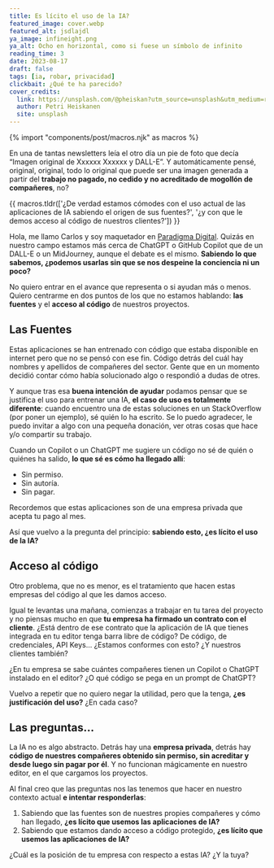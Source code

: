 ```yaml
---
title: Es lícito el uso de la IA?
featured_image: cover.webp
featured_alt: jsdlajdl
ya_image: infineight.png
ya_alt: Ocho en horizontal, como si fuese un símbolo de infinito
reading_time: 3
date: 2023-08-17
draft: false
tags: [ia, robar, privacidad]
clickbait: ¿Qué te ha parecido?
cover_credits:
  link: https://unsplash.com/@pheiskan?utm_source=unsplash&utm_medium=referral&utm_content=creditCopyText
  author: Petri Heiskanen
  site: unsplash
---
```

{% import "components/post/macros.njk" as macros %}

En una de tantas newsletters leía el otro día un pie de foto que decía “Imagen original de Xxxxxx Xxxxxx y DALL-E”. Y automáticamente pensé, original, original, todo lo original que puede ser una imagen generada a partir del **trabajo no pagado, no cedido y no acreditado de mogollón de compañeres**, no?

{{ macros.tldr(['¿De verdad estamos cómodes con el uso actual de las aplicaciones de IA sabiendo el origen de sus fuentes?', '¿y con que le demos acceso al código de nuestros clientes?']) }}

Hola, me llamo Carlos y soy maquetador en [Paradigma Digital](https://paradigmadigital.com). Quizás en nuestro campo estamos más cerca de ChatGPT o GitHub Copilot que de un DALL-E o un MidJourney, aunque el debate es el mismo. **Sabiendo lo que sabemos, ¿podemos usarlas sin que se nos despeine la conciencia ni un poco?**

No quiero entrar en el avance que representa o si ayudan más o menos. Quiero centrarme en dos puntos de los que no estamos hablando: **las fuentes** y el **acceso al código** de nuestros proyectos.

## Las Fuentes

Estas aplicaciones se han entrenado con código que estaba disponible en internet pero que no se pensó con ese fin. Código detrás del cuál hay nombres y apellidos de compañeres del sector. Gente que en un momento decidió contar cómo había solucionado algo o respondió a dudas de otres.

Y aunque tras esa **buena intención de ayudar** podamos pensar que se justifica el uso para entrenar una IA, **el caso de uso es totalmente diferente**: cuando encuentro una de estas soluciones en un StackOverflow (por poner un ejemplo), sé quién lo ha escrito. Se lo puedo agradecer, le puedo invitar a algo con una pequeña donación, ver otras cosas que hace y/o compartir su trabajo.

Cuando un Copilot o un ChatGPT me sugiere un código no sé de quién o quiénes ha salido, **lo que sé es cómo ha llegado allí**:

- Sin permiso.
- Sin autoría.
- Sin pagar.

Recordemos que estas aplicaciones son de una empresa privada que acepta tu pago al mes.

Así que vuelvo a la pregunta del principio: **sabiendo esto, ¿es lícito el uso de la IA?**

## Acceso al código

Otro problema, que no es menor, es el tratamiento que hacen estas empresas del código al que les damos acceso.

Igual te levantas una mañana, comienzas a trabajar en tu tarea del proyecto y no piensas mucho en que **tu empresa ha firmado un contrato con el cliente**. ¿Está dentro de ese contrato que la aplicación de IA que tienes integrada en tu editor tenga barra libre de código? De código, de credenciales, API Keys… ¿Estamos conformes con esto? ¿Y nuestros clientes también?

¿En tu empresa se sabe cuántes compañeres tienen un Copilot o ChatGPT instalado en el editor? ¿O qué código se pega en un prompt de ChatGPT?

Vuelvo a repetir que no quiero negar la utilidad, pero que la tenga, **¿es justificación del uso?** ¿En cada caso?

## Las preguntas…

La IA no es algo abstracto. Detrás hay una **empresa privada**, detrás hay **código de nuestres compañeres obtenido sin permiso, sin acreditar y desde luego sin pagar por él**. Y no funcionan mágicamente en nuestro editor, en el que cargamos los proyectos.

Al final creo que las preguntas nos las tenemos que hacer en nuestro contexto actual **e intentar responderlas**:

1. Sabiendo que las fuentes son de nuestres propies compañeres y cómo han llegado, **¿es lícito que usemos las aplicaciones de IA?**
2. Sabiendo que estamos dando acceso a código protegido, **¿es lícito que usemos las aplicaciones de IA?**

¿Cuál es la posición de tu empresa con respecto a estas IA? ¿Y la tuya?
